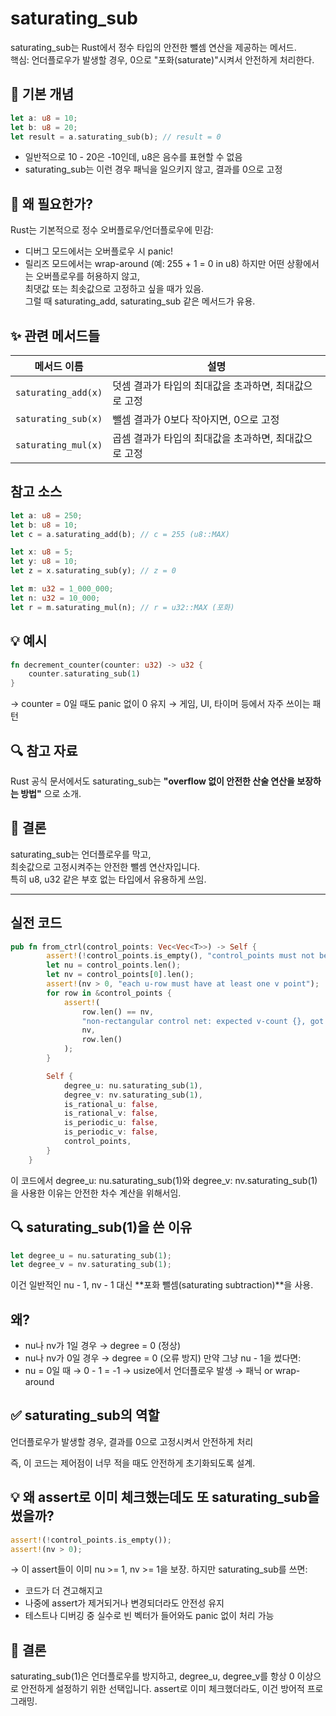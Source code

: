 # saturating_sub
saturating_sub는 Rust에서 정수 타입의 안전한 뺄셈 연산을 제공하는 메서드.  
핵심: 
언더플로우가 발생할 경우, 0으로 "포화(saturate)"시켜서 안전하게 처리한다.


## 🔧 기본 개념
```rust
let a: u8 = 10;
let b: u8 = 20;
let result = a.saturating_sub(b); // result = 0
```

- 일반적으로 10 - 20은 -10인데, u8은 음수를 표현할 수 없음  
- saturating_sub는 이런 경우 패닉을 일으키지 않고, 결과를 0으로 고정

## 🧠 왜 필요한가?
Rust는 기본적으로 정수 오버플로우/언더플로우에 민감:
- 디버그 모드에서는 오버플로우 시 panic!
- 릴리즈 모드에서는 wrap-around (예: 255 + 1 = 0 in u8)
하지만 어떤 상황에서는 오버플로우를 허용하지 않고,  
최댓값 또는 최솟값으로 고정하고 싶을 때가 있음.  
그럴 때 saturating_add, saturating_sub 같은 메서드가 유용.

## ✨ 관련 메서드들
| 메서드 이름         | 설명                                                         |
|--------------------|--------------------------------------------------------------|
| `saturating_add(x)` | 덧셈 결과가 타입의 최대값을 초과하면, 최대값으로 고정         |
| `saturating_sub(x)` | 뺄셈 결과가 0보다 작아지면, 0으로 고정                         |
| `saturating_mul(x)` | 곱셈 결과가 타입의 최대값을 초과하면, 최대값으로 고정         |

## 참고 소스
```rust
let a: u8 = 250;
let b: u8 = 10;
let c = a.saturating_add(b); // c = 255 (u8::MAX)

let x: u8 = 5;
let y: u8 = 10;
let z = x.saturating_sub(y); // z = 0

let m: u32 = 1_000_000;
let n: u32 = 10_000;
let r = m.saturating_mul(n); // r = u32::MAX (포화)
```

## 💡 예시
```rust
fn decrement_counter(counter: u32) -> u32 {
    counter.saturating_sub(1)
}
```

→ counter = 0일 때도 panic 없이 0 유지
→ 게임, UI, 타이머 등에서 자주 쓰이는 패턴

## 🔍 참고 자료
Rust 공식 문서에서도 saturating_sub는
**"overflow 없이 안전한 산술 연산을 보장하는 방법"** 으로 소개.


## 💬 결론
saturating_sub는 언더플로우를 막고,  
최솟값으로 고정시켜주는 안전한 뺄셈 연산자입니다.  
특히 u8, u32 같은 부호 없는 타입에서 유용하게 쓰임.

---

## 실전 코드

```rust
pub fn from_ctrl(control_points: Vec<Vec<T>>) -> Self {
        assert!(!control_points.is_empty(), "control_points must not be empty");
        let nu = control_points.len();
        let nv = control_points[0].len();
        assert!(nv > 0, "each u-row must have at least one v point");
        for row in &control_points {
            assert!(
                row.len() == nv,
                "non-rectangular control net: expected v-count {}, got {}",
                nv,
                row.len()
            );
        }

        Self {
            degree_u: nu.saturating_sub(1),
            degree_v: nv.saturating_sub(1),
            is_rational_u: false,
            is_rational_v: false,
            is_periodic_u: false,
            is_periodic_v: false,
            control_points,
        }
    }
```

이 코드에서 degree_u: nu.saturating_sub(1)와 degree_v: nv.saturating_sub(1)을 사용한 이유는 안전한 차수 계산을 위해서임.

## 🔍 saturating_sub(1)을 쓴 이유
```rust
let degree_u = nu.saturating_sub(1);
let degree_v = nv.saturating_sub(1);
```

이건 일반적인 nu - 1, nv - 1 대신 **포화 뺄셈(saturating subtraction)**을 사용.

## 왜?
- nu나 nv가 1일 경우 → degree = 0 (정상)
- nu나 nv가 0일 경우 → degree = 0 (오류 방지)
만약 그냥 nu - 1을 썼다면:
- nu = 0일 때 → 0 - 1 = -1 → usize에서 언더플로우 발생 → 패닉 or wrap-around

## ✅ saturating_sub의 역할
언더플로우가 발생할 경우, 결과를 0으로 고정시켜서 안전하게 처리

즉, 이 코드는 제어점이 너무 적을 때도 안전하게 초기화되도록 설계.

## 💡 왜 assert로 이미 체크했는데도 또 saturating_sub을 썼을까?
```rust
assert!(!control_points.is_empty());
assert!(nv > 0);
```

→ 이 assert들이 이미 nu >= 1, nv >= 1을 보장.
하지만 saturating_sub를 쓰면:
- 코드가 더 견고해지고
- 나중에 assert가 제거되거나 변경되더라도 안전성 유지
- 테스트나 디버깅 중 실수로 빈 벡터가 들어와도 panic 없이 처리 가능

## 💬 결론
saturating_sub(1)은 언더플로우를 방지하고,
degree_u, degree_v를 항상 0 이상으로 안전하게 설정하기 위한 선택입니다.
assert로 이미 체크했더라도, 이건 방어적 프로그래밍.




